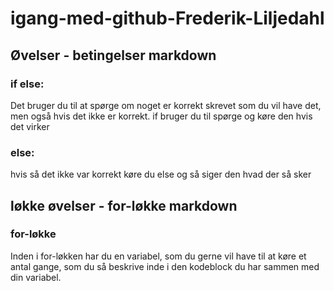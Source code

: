 # igang-med-github-Frederik-Liljedahl
## Øvelser - betingelser markdown
### if else:
Det bruger du til at spørge om noget er korrekt skrevet som du vil have det, men også hvis det ikke er korrekt.
if bruger du til spørge og køre den hvis det virker
### else:
hvis så det ikke var korrekt køre du else og så siger den hvad der så sker
## løkke øvelser - for-løkke markdown
### for-løkke
Inden i for-løkken har du en variabel, som du gerne vil have til at køre et antal gange, som du så beskrive inde i den kodeblock du har sammen med din variabel.
